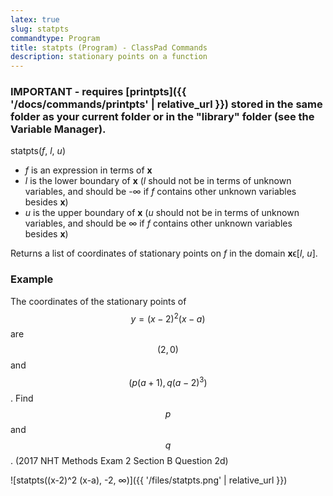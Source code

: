 ```yaml
---
latex: true
slug: statpts
commandtype: Program
title: statpts (Program) - ClassPad Commands
description: stationary points on a function
---
```


### IMPORTANT - requires [printpts]({{ '/docs/commands/printpts' | relative_url }}) stored in the same folder as your current folder or in the "library" folder (see the Variable Manager).

statpts(*f*, *l*, *u*)

- *f* is an expression in terms of **x**
- *l* is the lower boundary of **x** (*l* should not be in terms of unknown variables, and should be -∞ if *f* contains other unknown variables besides **x**)
- *u* is the upper boundary of **x** (*u* should not be in terms of unknown variables, and should be ∞ if *f* contains other unknown variables besides **x**)

Returns a list of coordinates of stationary points on *f* in the domain **x**ϵ[*l*, *u*].

### Example

The coordinates of the stationary points of $$ y = (x-2)^2 (x-a) $$ are $$ (2, 0) $$ and $$ (p(a+1), q(a-2)^3) $$. Find $$ p $$ and $$ q $$. (2017 NHT Methods Exam 2 Section B Question 2d)

![statpts((x-2)^2 (x-a), -2, ∞)]({{ '/files/statpts.png' | relative_url }})